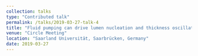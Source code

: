```yaml
---
collection: talks
type: "Contributed talk"
permalink: /talks/2019-03-27-talk-4
title: "Fluid pumping can drive lumen nucleation and thickness oscillations in a cell spheroid"
venue: "Circle Meeting"
location: "Saarland Universität, Saarbrücken, Germany"
date: 2019-03-27
---
```

